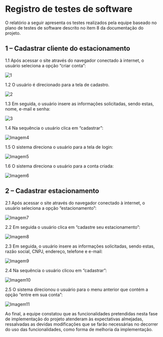 # Registro de testes de software

O relatório a seguir apresenta os testes realizados pela equipe baseado no plano de testes de software descrito no item 8 da documentação do projeto.

## 1 – Cadastrar cliente do estacionamento 

1.1 Após acessar o site através do navegador conectado à internet, o usuário seleciona a opção “criar conta”:

![1](https://user-images.githubusercontent.com/90852295/168499389-6f679f13-6ed5-4ddb-a48f-d3865ac9feb0.png)

1.2 O usuário é direcionado para a tela de cadastro.

![2](https://user-images.githubusercontent.com/90852295/168499409-97bc602a-ac60-4ea9-b21c-8c50b89cc1a6.jpg)

1.3 Em seguida, o usuário insere as informações solicitadas, sendo estas, nome, e-mail e senha:

![3](https://user-images.githubusercontent.com/90852295/168499427-b0bfd58a-0251-454a-a4d6-9af9fc7d99c6.jpg)

1.4 Na sequência o usuário clica em “cadastrar”:

![Imagem4](https://user-images.githubusercontent.com/90852295/168499502-57ff3219-b9ad-4c91-807f-2f0b4b9aa523.png)

1.5 O sistema direciona o usuário para a tela de login:

![Imagem5](https://user-images.githubusercontent.com/90852295/168499517-e9eac466-f218-4128-ac1b-16e3f915ba20.png)

1.6 O sistema direciona o usuário para a conta criada:

![Imagem6](https://user-images.githubusercontent.com/90852295/168499527-edb2b28e-8d09-47ec-b2d4-e01ef880bd19.jpg)

## 2 – Cadastrar estacionamento

2.1 Após acessar o site através do navegador conectado à internet, o usuário seleciona a opção “estacionamento”:

![Imagem7](https://user-images.githubusercontent.com/90852295/168499601-34cc047a-bc88-4d49-9b48-ea3ab5f479b0.png)

2.2 Em seguida o usuário clica em “cadastre seu estacionamento”:

![Imagem8](https://user-images.githubusercontent.com/90852295/168499630-cfb06d9a-8bee-4b9b-87ca-160aa700a3a3.png)

2.3 Em seguida, o usuário insere as informações solicitadas, sendo estas, razão social, CNPJ, endereço, telefone e e-mail:

![Imagem9](https://user-images.githubusercontent.com/90852295/168499639-8639b22b-1668-4067-8626-85e59b874176.jpg)

2.4 Na sequência o usuário clicou em “cadastrar”:

![Imagem10](https://user-images.githubusercontent.com/90852295/168499650-50b70c11-af22-41c3-95a2-6d7e61f039f2.png)

2.5 O sistema direcionou o usuário para o menu anterior que contém a opção “entre em sua conta”:

![Imagem11](https://user-images.githubusercontent.com/90852295/168499810-6165f0f2-1026-47dc-9b4e-e0b56667ba86.png)

Ao final, a equipe constatou que as funcionalidades pretendidas nesta fase de implementação do projeto atenderam às expectativas almejadas, ressalvadas as devidas modificações que se farão necessárias no decorrer do uso das funcionalidades, como forma de melhoria da implementação. 


